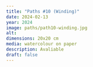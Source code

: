 ```yaml
---
title: "Paths #10 (Winding)"
date: 2024-02-13
year: 2024
image: paths/path10-winding.jpg
alt: 
dimensions: 20x20 cm
media: watercolour on paper
description: Avaliable
draft: false
---
```


